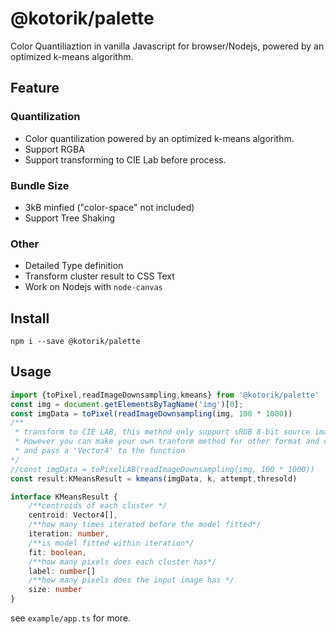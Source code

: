 # @kotorik/palette
Color Quantiliaztion in vanilla Javascript for browser/Nodejs, powered by an optimized k-means algorithm.
## Feature
### Quantilization
* Color quantilization powered by an optimized k-means algorithm. 
* Support RGBA
* Support transforming to CIE Lab before process.
### Bundle Size
* 3kB minfied ("color-space" not included)
* Support Tree Shaking
### Other
* Detailed Type definition
* Transform cluster result to CSS Text
* Work on Nodejs with ```node-canvas```
## Install
```
npm i --save @kotorik/palette
```
## Usage
```ts
import {toPixel,readImageDownsampling,kmeans} from '@kotorik/palette'
const img = document.getElementsByTagName('img')[0];
const imgData = toPixel(readImageDownsampling(img, 100 * 1000))
/**
 * transform to CIE LAB, this method only support sRGB 8-bit source image for now.
 * However you can make your own tranform method for other format and color space,
 * and pass a 'Vector4' to the function
*/
//const imgData = toPixelLAB(readImageDownsampling(img, 100 * 1000))
const result:KMeansResult = kmeans(imgData, k, attempt,thresold)

interface KMeansResult {
    /**centroids of each cluster */
    centroid: Vector4[],
    /**how many times iterated before the model fitted*/
    iteration: number,
    /**is model fitted within iteration*/
    fit: boolean,
    /**how many pixels does each cluster has*/
    label: number[]
    /**how many pixels does the input image has */
    size: number
}
```
see ```example/app.ts``` for more.
